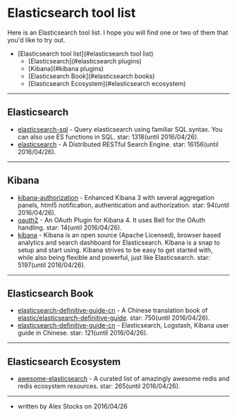 ﻿# Elasticsearch tool list #

Here is an Elasticsearch tool list. I hope you will find one or two of them that you'd like to try out.

- [Elasticsearch tool list](#elasticsearch tool list)
	- [Elasticsearch](#elasticsearch plugins)
	- [Kibana](#kibana plugins)
	- [Elasticsearch Book](#elasticsearch books)
	- [Elasticsearch Ecosystem](#elasticsearch ecosystem)

---
## Elasticsearch
* [elasticsearch-sql](https://github.com/NLPchina/elasticsearch-sql) - Query elasticsearch using familiar SQL syntax. You can also use ES functions in SQL. star: 1318(until 2016/04/26).
* [elasticsearch](https://github.com/elastic/elasticsearch/blob/v5.0.0-alpha1/README.textile) - A Distributed RESTful Search Engine. star: 16156(until 2016/04/26).

---
## Kibana
* [kibana-authorization](https://github.com/chenryn/kibana-authorization) - Enhanced Kibana 3 with several aggregation panels, html5 notification, authentication and authorization. star: 94(until 2016/04/26).
* [oauth2](https://github.com/trevan/oauth2) - An OAuth Plugin for Kibana 4. It uses Bell for the OAuth handling. star: 14(until 2016/04/26).
* [kibana](https://github.com/elastic/kibana) - Kibana is an open source (Apache Licensed), browser based analytics and search dashboard for Elasticsearch. Kibana is a snap to setup and start using. Kibana strives to be easy to get started with, while also being flexible and powerful, just like Elasticsearch. star: 5197(until 2016/04/26).

---
## Elasticsearch Book
* [elasticsearch-definitive-guide-cn](https://github.com/looly/elasticsearch-definitive-guide-cn) - A Chinese translation book of [elastic/elasticsearch-definitive-guide](https://github.com/elastic/elasticsearch-definitive-guide). star: 750(until 2016/04/26).
* [elasticsearch-definitive-guide-cn](https://github.com/chenryn/ELKstack-guide-cn) - Elasticsearch, Logstash, Kibana user guide in Chinese. star: 121(until 2016/04/26).

---
## Elasticsearch Ecosystem
* [awesome-elasticsearch](https://github.com/dzharii/awesome-elasticsearch) - A curated list of amazingly awesome redis and redis ecosystem resources. star: 265(until 2016/04/26).

---
* written by Alex Stocks on 2016/04/26
